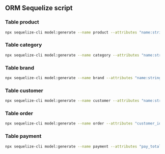 ## ORM Sequelize script

### Table product
```bash
npx sequelize-cli model:generate --name product --attributes "name:string, price:integer, stock:integer, image:string"
```

### Table category
```bash
npx sequelize-cli model:generate --name category --attributes "name:string, type:string"
```

### Table brand
```bash
npx sequelize-cli model:generate --name brand --attributes "name:string, logo:string"
```

### Table customer
```bash
npx sequelize-cli model:generate --name customer --attributes "name:string, address:string, phone:string, email:string, password:string, profileImage:string"
```

### Table order
```bash
npx sequelize-cli model:generate --name order --attributes "customer_id:integer, product_id:integer, pay_id:integer, quantity:integer"
```

### Table payment
```bash
npx sequelize-cli model:generate --name payment --attributes "pay_total:integer, pay_method:string, status:string"
```